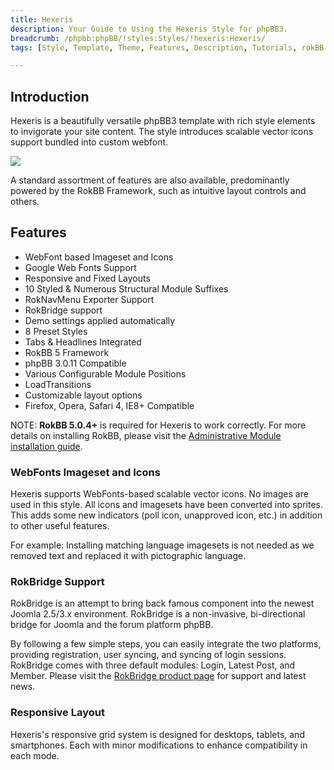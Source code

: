 ```yaml
---
title: Hexeris
description: Your Guide to Using the Hexeris Style for phpBB3.
breadcrumb: /phpbb:phpBB/!styles:Styles/!hexeris:Hexeris/
tags: [Style, Template, Theme, Features, Description, Tutorials, rokBB 5]

---
```


Introduction
-----

Hexeris is a beautifully versatile phpBB3 template with rich style elements to invigorate your site content. The style introduces scalable vector icons support bundled into custom webfont. 

![][style]

A standard assortment of features are also available, predominantly powered by the RokBB Framework, such as intuitive layout controls and others.

Features
-----

* WebFont based Imageset and Icons
* Google Web Fonts Support
* Responsive and Fixed Layouts
* 10 Styled & Numerous Structural Module Suffixes
* RokNavMenu Exporter Support
* RokBridge support
* Demo settings applied automatically
* 8 Preset Styles
* Tabs & Headlines Integrated
* RokBB 5 Framework
* phpBB 3.0.11 Compatible
* Various Configurable Module Positions
* LoadTransitions
* Customizable layout options
* Firefox, Opera, Safari 4, IE8+ Compatible

NOTE: **RokBB 5.0.4+** is required for Hexeris to work correctly. For more details on installing RokBB, please visit the [Administrative Module installation guide][adminguide].

### WebFonts Imageset and Icons

Hexeris supports WebFonts-based scalable vector icons. No images are used in this style. All icons and imagesets have been converted into sprites. This adds some new indicators (poll icon, unapproved icon, etc.) in addition to other useful features. 

For example: Installing matching language imagesets is not needed as we removed text and replaced it with pictographic language.

### RokBridge Support

RokBridge is an attempt to bring back famous component into the newest Joomla 2.5/3.x environment. RokBridge is a non-invasive, bi-directional bridge for Joomla and the forum platform phpBB. 

By following a few simple steps, you can easily integrate the two platforms, providing registration, user syncing, and syncing of login sessions. RokBridge comes with three default modules: Login, Latest Post, and Member. Please visit the [RokBridge product page][rokbridge] for support and latest news.

### Responsive Layout

Hexeris's responsive grid system is designed for desktops, tablets, and smartphones. Each with minor modifications to enhance compatibility in each mode.

[adminguide]: ../../start/styles.md#installing-administrative-modules
[style]: assets/hexeris.jpeg
[rokbridge]: http://www.rockettheme.com/extensions-joomla/rokbridge